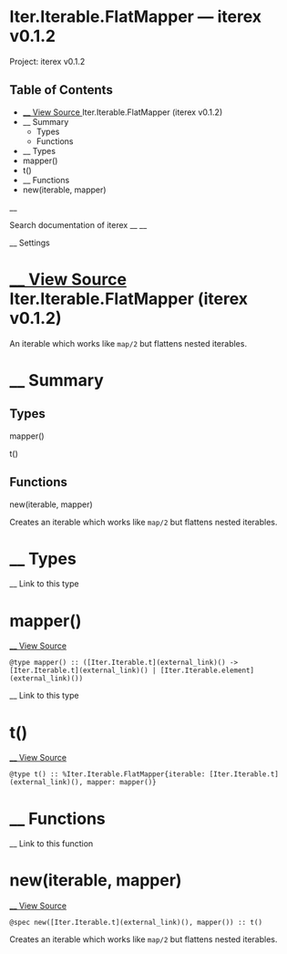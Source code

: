 # Iter.Iterable.FlatMapper — iterex v0.1.2

Project: iterex v0.1.2

## Table of Contents

- [ __ View Source ](external_link) Iter.Iterable.FlatMapper (iterex v0.1.2)
- __ Summary
  - Types
  - Functions
- __ Types
- mapper()
- t()
- __ Functions
- new(iterable, mapper)

__

Search documentation of iterex __ __

__ Settings

#  [ __ View Source ](external_link) Iter.Iterable.FlatMapper (iterex v0.1.2)

An iterable which works like `map/2` but flattens nested iterables.

#  __ Summary

##  Types

mapper()

t()

##  Functions

new(iterable, mapper)

Creates an iterable which works like `map/2` but flattens nested iterables.

#  __ Types

__ Link to this type

# mapper()

[ __ View Source ](external_link)
    
    
    @type mapper() :: ([Iter.Iterable.t](external_link)() -> [Iter.Iterable.t](external_link)() | [Iter.Iterable.element](external_link)())

__ Link to this type

# t()

[ __ View Source ](external_link)
    
    
    @type t() :: %Iter.Iterable.FlatMapper{iterable: [Iter.Iterable.t](external_link)(), mapper: mapper()}

#  __ Functions

__ Link to this function

# new(iterable, mapper)

[ __ View Source ](external_link)
    
    
    @spec new([Iter.Iterable.t](external_link)(), mapper()) :: t()

Creates an iterable which works like `map/2` but flattens nested iterables.
